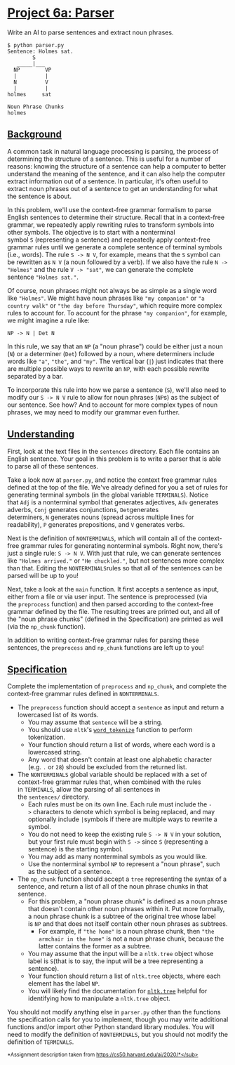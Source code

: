 [Project 6a: Parser](https://cs50.harvard.edu/ai/2020/projects/6/parser/#project-6a-parser)
===========================================================================================

Write an AI to parse sentences and extract noun phrases.

```
$ python parser.py
Sentence: Holmes sat.
        S
   _____|___
  NP        VP
  |         |
  N         V
  |         |
holmes     sat

Noun Phrase Chunks
holmes

```

[Background](https://cs50.harvard.edu/ai/2020/projects/6/parser/#background)
----------------------------------------------------------------------------

A common task in natural language processing is parsing, the process of determining the structure of a sentence. This is useful for a number of reasons: knowing the structure of a sentence can help a computer to better understand the meaning of the sentence, and it can also help the computer extract information out of a sentence. In particular, it's often useful to extract noun phrases out of a sentence to get an understanding for what the sentence is about.

In this problem, we'll use the context-free grammar formalism to parse English sentences to determine their structure. Recall that in a context-free grammar, we repeatedly apply rewriting rules to transform symbols into other symbols. The objective is to start with a nonterminal symbol `S` (representing a sentence) and repeatedly apply context-free grammar rules until we generate a complete sentence of terminal symbols (i.e., words). The rule `S -> N V`, for example, means that the `S` symbol can be rewritten as `N V` (a noun followed by a verb). If we also have the rule `N -> "Holmes"` and the rule `V -> "sat"`, we can generate the complete sentence `"Holmes sat."`.

Of course, noun phrases might not always be as simple as a single word like `"Holmes"`. We might have noun phrases like `"my companion"` or `"a country walk"` or `"the day before Thursday"`, which require more complex rules to account for. To account for the phrase `"my companion"`, for example, we might imagine a rule like:

```
NP -> N | Det N

```

In this rule, we say that an `NP` (a "noun phrase") could be either just a noun (`N`) or a determiner (`Det`) followed by a noun, where determiners include words like `"a"`, `"the"`, and `"my"`. The vertical bar (`|`) just indicates that there are multiple possible ways to rewrite an `NP`, with each possible rewrite separated by a bar.

To incorporate this rule into how we parse a sentence (`S`), we'll also need to modify our `S -> N V` rule to allow for noun phrases (`NP`s) as the subject of our sentence. See how? And to account for more complex types of noun phrases, we may need to modify our grammar even further.

[Understanding](https://cs50.harvard.edu/ai/2020/projects/6/parser/#understanding)
----------------------------------------------------------------------------------

First, look at the text files in the `sentences` directory. Each file contains an English sentence. Your goal in this problem is to write a parser that is able to parse all of these sentences.

Take a look now at `parser.py`, and notice the context free grammar rules defined at the top of the file. We've already defined for you a set of rules for generating terminal symbols (in the global variable `TERMINALS`). Notice that `Adj` is a nonterminal symbol that generates adjectives, `Adv` generates adverbs, `Conj` generates conjunctions, `Det`generates determiners, `N` generates nouns (spread across multiple lines for readability), `P` generates prepositions, and `V` generates verbs.

Next is the definition of `NONTERMINALS`, which will contain all of the context-free grammar rules for generating nonterminal symbols. Right now, there's just a single rule: `S -> N V`. With just that rule, we can generate sentences like `"Holmes arrived."` or `"He chuckled."`, but not sentences more complex than that. Editing the `NONTERMINALS`rules so that all of the sentences can be parsed will be up to you!

Next, take a look at the `main` function. It first accepts a sentence as input, either from a file or via user input. The sentence is preprocessed (via the `preprocess` function) and then parsed according to the context-free grammar defined by the file. The resulting trees are printed out, and all of the "noun phrase chunks" (defined in the Specification) are printed as well (via the `np_chunk` function).

In addition to writing context-free grammar rules for parsing these sentences, the `preprocess` and `np_chunk` functions are left up to you!

[Specification](https://cs50.harvard.edu/ai/2020/projects/6/parser/#specification)
----------------------------------------------------------------------------------

Complete the implementation of `preprocess` and `np_chunk`, and complete the context-free grammar rules defined in `NONTERMINALS`.

-   The `preprocess` function should accept a `sentence` as input and return a lowercased list of its words.
    -   You may assume that `sentence` will be a string.
    -   You should use `nltk`'s [`word_tokenize`](https://www.nltk.org/api/nltk.tokenize.html#nltk.tokenize.punkt.PunktLanguageVars.word_tokenize) function to perform tokenization.
    -   Your function should return a list of words, where each word is a lowercased string.
    -   Any word that doesn't contain at least one alphabetic character (e.g. `.` or `28`) should be excluded from the returned list.
-   The `NONTERMINALS` global variable should be replaced with a set of context-free grammar rules that, when combined with the rules in `TERMINALS`, allow the parsing of all sentences in the `sentences/` directory.
    -   Each rules must be on its own line. Each rule must include the `->` characters to denote which symbol is being replaced, and may optionally include `|`symbols if there are multiple ways to rewrite a symbol.
    -   You do not need to keep the existing rule `S -> N V` in your solution, but your first rule must begin with `S ->` since `S` (representing a sentence) is the starting symbol.
    -   You may add as many nonterminal symbols as you would like.
    -   Use the nonterminal symbol `NP` to represent a "noun phrase", such as the subject of a sentence.
-   The `np_chunk` function should accept a `tree` representing the syntax of a sentence, and return a list of all of the noun phrase chunks in that sentence.
    -   For this problem, a "noun phrase chunk" is defined as a noun phrase that doesn't contain other noun phrases within it. Put more formally, a noun phrase chunk is a subtree of the original tree whose label is `NP` and that does not itself contain other noun phrases as subtrees.
        -   For example, if `"the home"` is a noun phrase chunk, then `"the armchair in the home"` is not a noun phrase chunk, because the latter contains the former as a subtree.
    -   You may assume that the input will be a `nltk.tree` object whose label is `S`(that is to say, the input will be a tree representing a sentence).
    -   Your function should return a list of `nltk.tree` objects, where each element has the label `NP`.
    -   You will likely find the documentation for [`nltk.tree`](https://www.nltk.org/_modules/nltk/tree.html) helpful for identifying how to manipulate a `nltk.tree` object.

You should not modify anything else in `parser.py` other than the functions the specification calls for you to implement, though you may write additional functions and/or import other Python standard library modules. You will need to modify the definition of `NONTERMINALS`, but you should not modify the definition of `TERMINALS`.

<sub>*Assignment description taken from https://cs50.harvard.edu/ai/2020/*</sub>
